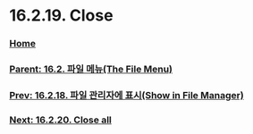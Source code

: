 # 16.2.19. Close

### [Home](./00-home.md)
### [Parent: 16.2. 파일 메뉴(The File Menu)](./16-02-00-the-file-menu.md)
### [Prev: 16.2.18. 파일 관리자에 표시(Show in File Manager)](./16-02-18-show-in-file-manager.md)
### [Next: 16.2.20. Close all](./16-02-20-close-all.md)
